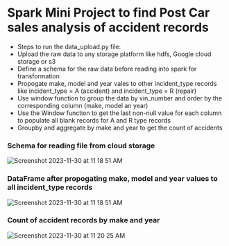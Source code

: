# Spark Mini Project to find Post Car sales analysis of accident records
-  Steps to run the data_upload.py file:
-  Upload the raw data to any storage platform like hdfs, Google cloud storage or s3
-  Define a schema for the raw data before reading into spark for transformation
-  Propogate make, model and year vales to other incident_type records like incident_type = A (accident) and incident_type = R (repair)
  -  Use window function to group the data by vin_number and order by the corresponding column (make, model an year)
  -  Use the Window function to get the last non-null value for each column to populate all blank records for A and R type records
- Groupby and aggregate by make and year to get the count of accidents

 ### Schema for reading file from cloud storage
 
![Screenshot 2023-11-30 at 11 18 51 AM](https://github.com/meetapandit/spark_mini_project/assets/15186489/b9adab61-37c4-4b14-8988-283663e44a1d)

 ### DataFrame after propogating make, model and year values to all incident_type records

![Screenshot 2023-11-30 at 11 18 51 AM](https://github.com/meetapandit/spark_mini_project/assets/15186489/c66a65a1-cdfc-47b0-a8e9-929164da4b89)

 ### Count of accident records by make and year

![Screenshot 2023-11-30 at 11 20 25 AM](https://github.com/meetapandit/spark_mini_project/assets/15186489/f99d3c41-0787-40d0-b6f6-833637664274)
